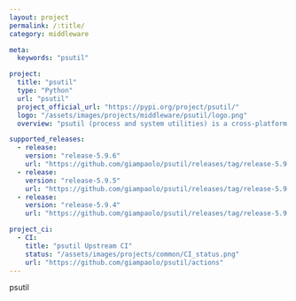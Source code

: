 ```yaml
---
layout: project
permalink: /:title/
category: middleware

meta:
  keywords: "psutil"

project:
  title: "psutil"
  type: "Python"
  url: "psutil"
  project_official_url: "https://pypi.org/project/psutil/"
  logo: "/assets/images/projects/middleware/psutil/logo.png"
  overview: "psutil (process and system utilities) is a cross-platform library for retrieving information on running processes and system utilization (CPU, memory, disks, network, sensors) in Python. It is useful mainly for system monitoring, profiling and limiting process resources and management of running processes."

supported_releases:
  - release:
    version: "release-5.9.6"
    url: "https://github.com/giampaolo/psutil/releases/tag/release-5.9.6"
  - release:
    version: "release-5.9.5"
    url: "https://github.com/giampaolo/psutil/releases/tag/release-5.9.5"
  - release:
    version: "release-5.9.4"
    url: "https://github.com/giampaolo/psutil/releases/tag/release-5.9.4"

project_ci:
  - CI:
    title: "psutil Upstream CI"
    status: "/assets/images/projects/common/CI_status.png"
    url: "https://github.com/giampaolo/psutil/actions"
---
```


<p>psutil</p>
